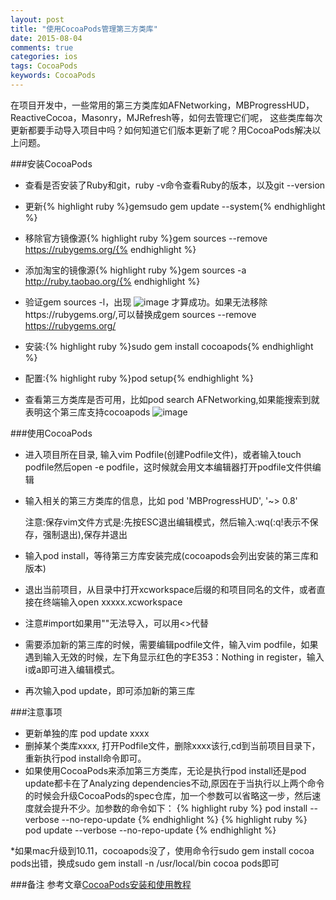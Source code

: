 ```yaml
---
layout: post
title: "使用CocoaPods管理第三方类库"
date: 2015-08-04
comments: true
categories: ios
tags: CocoaPods
keywords: CocoaPods
---
```

 在项目开发中，一些常用的第三方类库如AFNetworking，MBProgressHUD，ReactiveCocoa，Masonry，MJRefresh等，如何去管理它们呢，
 这些类库每次更新都要手动导入项目中吗？如何知道它们版本更新了呢？用CocoaPods解决以上问题。

###安装CocoaPods
* 查看是否安装了Ruby和git，ruby -v命令查看Ruby的版本，以及git --version
* 更新{% highlight ruby %}gemsudo gem update --system{% endhighlight %}
* 移除官方镜像源{% highlight ruby %}gem sources --remove https://rubygems.org/{% endhighlight %}
* 添加淘宝的镜像源{% highlight ruby %}gem sources -a http://ruby.taobao.org/{% endhighlight %}
* 验证gem sources -l，出现
![image](/images/Tool/tool_5.png)
才算成功。如果无法移除https://rubygems.org/,可以替换成gem sources --remove https://rubygems.org/

* 安装:{% highlight ruby %}sudo gem install cocoapods{% endhighlight %}
* 配置:{% highlight ruby %}pod setup{% endhighlight %}
* 查看第三方类库是否可用，比如pod search AFNetworking,如果能搜索到就表明这个第三库支持cocoapods 
![image](/images/Tool/tool_6.png)

###使用CocoaPods
* 进入项目所在目录, 输入vim Podfile(创建Podfile文件)，或者输入touch podfile然后open -e podfile，这时候就会用文本编辑器打开podfile文件供编辑
* 输入相关的第三方类库的信息，比如 pod 'MBProgressHUD', '~> 0.8'
 
  注意:保存vim文件方式是:先按ESC退出编辑模式，然后输入:wq(:q!表示不保存，强制退出),保存并退出
  
* 输入pod install，等待第三方库安装完成(cocoapods会列出安装的第三库和版本)
* 退出当前项目，从目录中打开xcworkspace后缀的和项目同名的文件，或者直接在终端输入open xxxxx.xcworkspace
* 注意#import如果用""无法导入，可以用<>代替
* 需要添加新的第三库的时候，需要编辑podfile文件，输入vim podfile，如果遇到输入无效的时候，左下角显示红色的字E353：Nothing in register，输入i或a即可进入编辑模式。
* 再次输入pod update，即可添加新的第三库

###注意事项
* 更新单独的库 pod update xxxx
*  删掉某个类库xxxx, 打开Podfile文件，删除xxxx该行,cd到当前项目目录下，重新执行pod install命令即可。
* 如果使用CocoaPods来添加第三方类库，无论是执行pod install还是pod update都卡在了Analyzing dependencies不动,原因在于当执行以上两个命令的时候会升级CocoaPods的spec仓库，加一个参数可以省略这一步，然后速度就会提升不少。加参数的命令如下：
{% highlight ruby %}
pod install --verbose --no-repo-update
{% endhighlight %}
{% highlight ruby %}
pod update --verbose --no-repo-update
{% endhighlight %}

*如果mac升级到10.11，cocoapods没了，使用命令行sudo gem install cocoa pods出错，换成sudo gem install -n /usr/local/bin cocoa pods即可

###备注
   参考文章[CocoaPods安装和使用教程](http://code4app.com/article/cocoapods-install-usage)